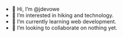 - 👋 Hi, I’m @jdevowe
- 👀 I’m interested in hiking and technology.
- 🌱 I’m currently learning web development.
- 💞️ I’m looking to collaborate on nothing yet.

<!---
jdevowe/jdevowe is a ✨ special ✨ repository because its `README.md` (this file) appears on your GitHub profile.
You can click the Preview link to take a look at your changes.
--->
